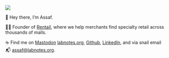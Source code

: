 ![](https://labnotes.org/content/images/2020/10/Home-View-Wide.jpg)

👏 Hey there, I’m Assaf.

👨‍💼 Founder of [Rentail](https://rentail.space), where we help merchants find specialty retail across thousands of malls.

☕ Find me on [Mastodon](https://mas.to/deck/@assaf) [labnotes.org](https://labnotes.org), [Github](https://github.com/assaf), [LinkedIn](https://www.linkedin.com/in/assafarkin/), and via snail email 📬 [assaf@labnotes.org](mailto:assaf@labnotes.org).
